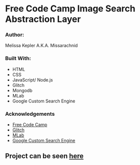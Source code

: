 Free Code Camp Image Search Abstraction Layer
=========================


### Author:
Melissa Kepler A.K.A. Missarachnid

### Built With: 
*  HTML
*  CSS
*  JavaScript/ Node.js
*  Glitch
*  Mongodb
*  MLab
*  Google Custom Search Engine

### Acknowledgements
*  [Free Code Camp](https://www.freecodecamp.org)
*  [Glitch](https://glitch.com/)
*  [MLab](https://mlab.com/)
*  [Google Custom Search Engine](https://developers.google.com/custom-search/)


## Project can be seen [here](https://corgi.glitch.me/)
